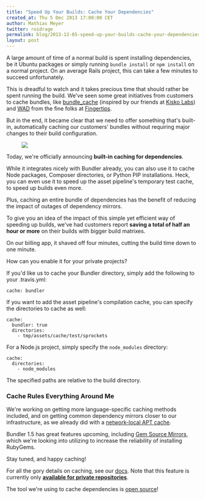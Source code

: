 ```yaml
---
title: "Speed Up Your Builds: Cache Your Dependencies"
created_at: Thu 5 Dec 2013 17:00:00 CET
author: Mathias Meyer
twitter: roidrage
permalink: blog/2013-12-05-speed-up-your-builds-cache-your-dependencies
layout: post
---
```

A large amount of time of a normal build is spent installing dependencies, be it
Ubuntu packages or simply running `bundle install` or `npm install` on a normal
project. On an average Rails project, this can take a few minutes to succeed
unfortunately.

This is dreadful to watch and it takes precious time that should rather be spent
running the build. We've seen some great initiatives from customers to cache
bundles, like [bundle_cache](https://github.com/data-axle/bundle_cache)
(inspired by our friends at [Kisko Labs](http://kiskolabs.com)) and
[WAD](https://github.com/Fingertips/WAD) from the fine folks at
[Fingertips](http://www.fngtps.com).

But in the end, it became clear that we need to offer something that's built-in,
automatically caching our customers' bundles without requiring major changes to
their build configuration.

<figure class="right smaller">
  <img src="http://s3.amazonaws.com/rapgenius/img122.jpg"/>
</figure>

Today, we're officially announcing **built-in caching for dependencies**.

While it integrates nicely with Bundler already, you can also use it to cache
Node packages, Composer directories, or Python PIP installations. Heck, you can
even use it to speed up the asset pipeline's temporary test cache, to speed up
builds even more.

Plus, caching an entire bundle of dependencies has the benefit of reducing the
impact of outages of dependency mirrors.

To give you an idea of the impact of this simple yet efficient way of speeding
up builds, we've had customers report **saving a total of half an hour or more**
on their builds with bigger build matrixes.

On our billing app, it shaved off four minutes, cutting the build time down to
one minute.

How can you enable it for your private projects?

If you'd like us to cache your Bundler directory, simply add the following to
your .travis.yml:

    cache: bundler

If you want to add the asset pipeline's compilation cache, you can specify the
directories to cache as well:

    cache:
      bundler: true
      directories:
        - tmp/assets/cache/test/sprockets

For a Node.js project, simply specify the `node_modules` directory:

    cache:
      directories:
        - node_modules

The specified paths are relative to the build directory.

### Cache Rules Everything Around Me

We're working on getting more language-specific caching methods included, and
on getting common dependency mirrors closer to our infrastructure,
as we already did with a [network-local APT
cache](http://about.travis-ci.org/docs/user/caching/#Caching-Ubuntu-packages).
    
Bundler 1.5 has great features upcoming, including [Gem Source
Mirrors](http://bundler.io/v1.5/bundle_config.html#gem-source-mirrors), which
we're looking into utilizing to increase the reliability of installing RubyGems.

Stay tuned, and happy caching!

For all the gory details on caching, see our [docs](/docs/user/caching/). Note
that this feature is currently only [**available for private
repositories**](https://travis-ci.com).

The tool we're using to cache dependencies is [open source](https://github.com/travis-ci/casher)!
